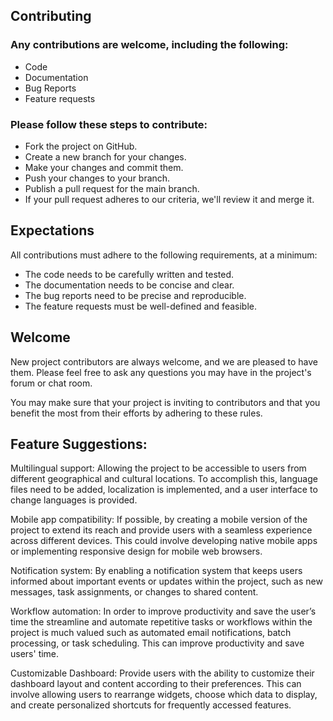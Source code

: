 ## Contributing

### Any contributions are welcome, including the following:
+ Code
+ Documentation
+ Bug Reports
+ Feature requests

### Please follow these steps to contribute:
+ Fork the project on GitHub.
+ Create a new branch for your changes.
+ Make your changes and commit them.
+ Push your changes to your branch.
+ Publish a pull request for the main branch.
+ If your pull request adheres to our criteria, we'll review it and merge it.

## Expectations
All contributions must adhere to the following requirements, at a minimum:
+ The code needs to be carefully written and tested.
+ The documentation needs to be concise and clear.
+ The bug reports need to be precise and reproducible.
+ The feature requests must be well-defined and feasible.

## Welcome

New project contributors are always welcome, and we are pleased to have them. Please feel free to ask any questions you may have in the project's forum or chat room.

You may make sure that your project is inviting to contributors and that you benefit the most from their efforts by adhering to these rules.

## Feature Suggestions:

Multilingual support: Allowing the project to be accessible to users from different geographical and cultural locations. To accomplish this, language files need to be added, localization is implemented, and a user interface to change languages is provided.

Mobile app compatibility:  If possible, by creating a mobile version of the project to extend its reach and provide users with a seamless experience across different devices. This could involve developing native mobile apps or implementing responsive design for mobile web browsers.

Notification system: By enabling a notification system that keeps users informed about important events or updates within the project, such as new messages, task assignments, or changes to shared content.

Workflow automation: In order to improve productivity and save the user’s time the streamline and automate repetitive tasks or workflows within the project is much valued such as automated email notifications, batch processing, or task scheduling. This can improve productivity and save users' time.

Customizable Dashboard: Provide users with the ability to customize their dashboard layout and content according to their preferences. This can involve allowing users to rearrange widgets, choose which data to display, and create personalized shortcuts for frequently accessed features.


